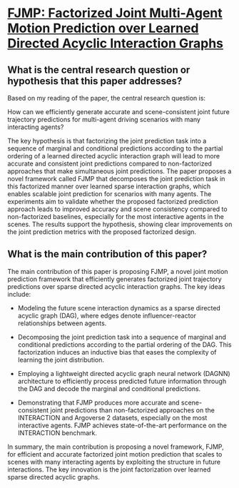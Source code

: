 # [FJMP: Factorized Joint Multi-Agent Motion Prediction over Learned   Directed Acyclic Interaction Graphs](https://arxiv.org/abs/2211.16197)

## What is the central research question or hypothesis that this paper addresses?

 Based on my reading of the paper, the central research question is:

How can we efficiently generate accurate and scene-consistent joint future trajectory predictions for multi-agent driving scenarios with many interacting agents? 

The key hypothesis is that factorizing the joint prediction task into a sequence of marginal and conditional predictions according to the partial ordering of a learned directed acyclic interaction graph will lead to more accurate and consistent joint predictions compared to non-factorized approaches that make simultaneous joint predictions. The paper proposes a novel framework called FJMP that decomposes the joint prediction task in this factorized manner over learned sparse interaction graphs, which enables scalable joint prediction for scenarios with many agents. The experiments aim to validate whether the proposed factorized prediction approach leads to improved accuracy and scene consistency compared to non-factorized baselines, especially for the most interactive agents in the scenes. The results support the hypothesis, showing clear improvements on the joint prediction metrics with the proposed factorized design.


## What is the main contribution of this paper?

 The main contribution of this paper is proposing FJMP, a novel joint motion prediction framework that efficiently generates factorized joint trajectory predictions over sparse directed acyclic interaction graphs. The key ideas include:

- Modeling the future scene interaction dynamics as a sparse directed acyclic graph (DAG), where edges denote influencer-reactor relationships between agents. 

- Decomposing the joint prediction task into a sequence of marginal and conditional predictions according to the partial ordering of the DAG. This factorization induces an inductive bias that eases the complexity of learning the joint distribution.

- Employing a lightweight directed acyclic graph neural network (DAGNN) architecture to efficiently process predicted future information through the DAG and decode the marginal and conditional predictions. 

- Demonstrating that FJMP produces more accurate and scene-consistent joint predictions than non-factorized approaches on the INTERACTION and Argoverse 2 datasets, especially on the most interactive agents. FJMP achieves state-of-the-art performance on the INTERACTION benchmark.

In summary, the main contribution is proposing a novel framework, FJMP, for efficient and accurate factorized joint motion prediction that scales to scenes with many interacting agents by exploiting the structure in future interactions. The key innovation is the joint factorization over learned sparse directed acyclic graphs.
